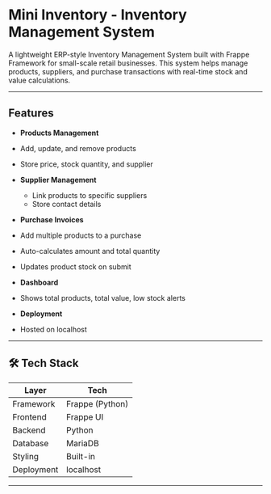 #  Mini Inventory - Inventory Management System

A lightweight ERP-style Inventory Management System built with Frappe Framework for small-scale retail businesses. This system helps manage products, suppliers, and purchase transactions with real-time stock and value calculations.

---

##  Features

-  **Products Management**
  - Add, update, and remove products
  - Store price, stock quantity, and supplier

- **Supplier Management**
  - Link products to specific suppliers
  - Store contact details

-  **Purchase Invoices**
  - Add multiple products to a purchase
  - Auto-calculates amount and total quantity
  - Updates product stock on submit

-  **Dashboard**
  - Shows total products, total value, low stock alerts

-  **Deployment**
  - Hosted on localhost 

---

## 🛠️ Tech Stack

| Layer        | Tech           |
|--------------|----------------|
| Framework    | Frappe (Python)|
| Frontend     | Frappe UI      |
| Backend      | Python         |
| Database     | MariaDB        |
| Styling      | Built-in       |
| Deployment   | localhost      |

---
